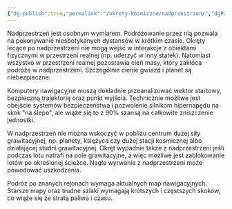 ```yaml
---
{"dg-publish":true,"permalink":"/okrety-kosmiczne/nadprzestrzen/","dgPassFrontmatter":true}
---
```


Nadprzestrzeń jest osobnym wymiarem. Podróżowanie przez nią pozwala na pokonywanie niespotykanych dystansów w krótkim czasie. Okręty lecące po nadprzestrzeni nie mogą wejść w interakcje z obiektami fizycznymi w przestrzeni realnej (np. uderzyć w inny statek). Natomiast wszystko w przestrzeni realnej pozostawia cień masy, który zakłóca podróże w nadprzestrzeni. Szczególnie cienie gwiazd i planet są niebezpieczne.

Komputery nawigacyjne muszą dokładnie przeanalizować wektor startowy, bezpieczną trajektorię oraz punkt wyjścia. Technicznie możliwe jest obejście systemów bezpieczeństwa i pozwolenie silnikom hipernapędu na skok "na ślepo", ale wiąże się to z 90% szansą na całkowite zniszczenie jednostki.

W nadprzestrzeń nie można wskoczyć w pobliżu centrum dużej siły grawitacyjnej, np. planety, księżyca czy dużej stacji kosmicznej albo działającej studni grawitacyjnej. Okręt wypadnie także z nadprzestrzeni jeśli podczas lotu natrafi na pole grawitacyjne, a więc możliwe jest zablokowanie lotów po określonej ścieżce. Nagłe wyrwanie z nadprzestrzeni może powodować uszkodzenia.

Podróż po znanych rejonach wymaga aktualnych map nawigacyjnych. Starsze mapy oraz trudne szlaki wymagają krótszych i częstszych skoków, co wiąże się ze stratą paliwa i czasu.